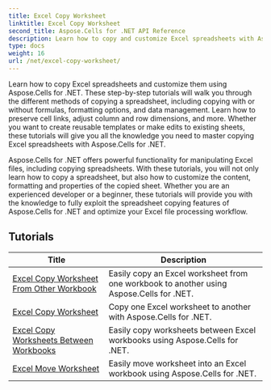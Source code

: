 ```yaml
---
title: Excel Copy Worksheet
linktitle: Excel Copy Worksheet
second_title: Aspose.Cells for .NET API Reference
description: Learn how to copy and customize Excel spreadsheets with Aspose.Cells for .NET. Detailed tutorials to master data manipulation and formatting.
type: docs
weight: 16
url: /net/excel-copy-worksheet/
---
```

Learn how to copy Excel spreadsheets and customize them using Aspose.Cells for .NET. These step-by-step tutorials will walk you through the different methods of copying a spreadsheet, including copying with or without formulas, formatting options, and data management. Learn how to preserve cell links, adjust column and row dimensions, and more. Whether you want to create reusable templates or make edits to existing sheets, these tutorials will give you all the knowledge you need to master copying Excel spreadsheets with Aspose.Cells for .NET.

Aspose.Cells for .NET offers powerful functionality for manipulating Excel files, including copying spreadsheets. With these tutorials, you will not only learn how to copy a spreadsheet, but also how to customize the content, formatting and properties of the copied sheet. Whether you are an experienced developer or a beginner, these tutorials will provide you with the knowledge to fully exploit the spreadsheet copying features of Aspose.Cells for .NET and optimize your Excel file processing workflow.

## Tutorials 
| Title | Description |
| --- | --- |
| [Excel Copy Worksheet From Other Workbook](./excel-copy-worksheet-from-other-workbook/) | Easily copy an Excel worksheet from one workbook to another using Aspose.Cells for .NET. |  
| [Excel Copy Worksheet](./excel-copy-worksheet/) | Copy one Excel worksheet to another with Aspose.Cells for .NET. |  
| [Excel Copy Worksheets Between Workbooks](./excel-copy-worksheets-between-workbooks/) | Easily copy worksheets between Excel workbooks using Aspose.Cells for .NET. |  
| [Excel Move Worksheet](./excel-move-worksheet/) | Easily move worksheet into an Excel workbook using Aspose.Cells for .NET. |  
